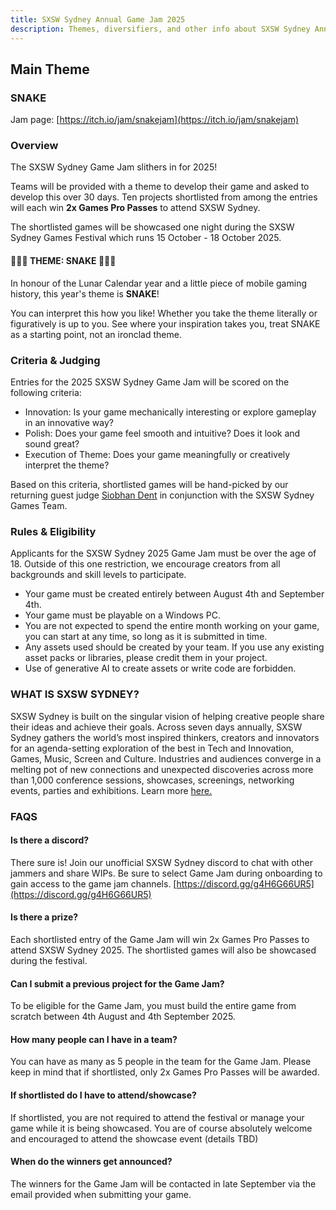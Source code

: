 ```yaml
---
title: SXSW Sydney Annual Game Jam 2025
description: Themes, diversifiers, and other info about SXSW Sydney Annual Game Jam 2025.
---
```


## Main Theme
### SNAKE

Jam page: [https://itch.io/jam/snakejam](https://itch.io/jam/snakejam)

### Overview

The SXSW Sydney Game Jam slithers in for 2025!

Teams will be provided with a theme to develop their game and asked to develop this over 30 days. Ten projects shortlisted from among the entries will each win **2x Games Pro Passes** to attend SXSW Sydney.

The shortlisted games will be showcased one night during the SXSW Sydney Games Festival which runs 15 October - 18 October 2025.

#### 🐍🐍🐍 THEME: SNAKE 🐍🐍🐍

In honour of the Lunar Calendar year and a little piece of mobile gaming history, this year's theme is **SNAKE**!

You can interpret this how you like! Whether you take the theme literally or figuratively is up to you. See where your inspiration takes you, treat SNAKE as a starting point, not an ironclad theme.

### Criteria & Judging

Entries for the 2025 SXSW Sydney Game Jam will be scored on the following criteria:

- Innovation: Is your game mechanically interesting or explore gameplay in an innovative way? 
- Polish: Does your game feel smooth and intuitive? Does it look and sound great? 
- Execution of Theme: Does your game meaningfully or creatively interpret the theme? 

Based on this criteria, shortlisted games will be hand-picked by our returning guest judge [Siobhan Dent](https://siobhan-dent.itch.io/) in conjunction with the SXSW Sydney Games Team. 

### Rules & Eligibility

Applicants for the SXSW Sydney 2025 Game Jam must be over the age of 18. Outside of this one restriction, we encourage creators from all backgrounds and skill levels to participate. 

- Your game must be created entirely between August 4th and September 4th.
- Your game must be playable on a Windows PC.
- You are not expected to spend the entire month working on your game, you can start at any time, so long as it is submitted in time.
- Any assets used should be created by your team. If you use any existing asset packs or libraries, please credit them in your project. 
- Use of generative AI to create assets or write code are forbidden.


### WHAT IS SXSW SYDNEY?

SXSW Sydney is built on the singular vision of helping creative people share their ideas and achieve their goals. Across seven days annually, SXSW Sydney gathers the world’s most inspired thinkers, creators and innovators for an agenda-setting exploration of the best in Tech and Innovation, Games, Music, Screen and Culture. Industries and audiences converge in a melting pot of new connections and unexpected discoveries across more than 1,000 conference sessions, showcases, screenings, networking events, parties and exhibitions. Learn more [here.](https://www.sxswsydney.com/)

### FAQS

#### Is there a discord? 

There sure is! Join our unofficial SXSW Sydney discord to chat with other jammers and share WIPs. Be sure to select Game Jam during onboarding to gain access to the game jam channels. [https://discord.gg/g4H6G66UR5](https://discord.gg/g4H6G66UR5)

#### Is there a prize? 

Each shortlisted entry of the Game Jam will win 2x Games Pro Passes to attend SXSW Sydney 2025. The shortlisted games will also be showcased during the festival.

#### Can I submit a previous project for the Game Jam?

To be eligible for the Game Jam, you must build the entire game from scratch between 4th August and 4th September 2025. 

#### How many people can I have in a team? 

You can have as many as 5 people in the team for the Game Jam. Please keep in mind that if shortlisted, only 2x Games Pro Passes will be awarded.  

#### If shortlisted do I have to attend/showcase? 

If shortlisted, you are not required to attend the festival or manage your game while it is being showcased. You are of course absolutely welcome and encouraged to attend the showcase event (details TBD)

#### When do the winners get announced?

The winners for the Game Jam will be contacted in late September via the email provided when submitting your game.



